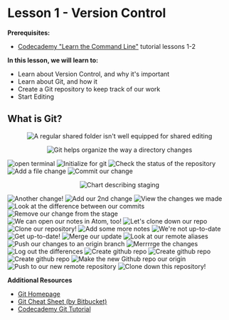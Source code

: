 Lesson 1 - Version Control
==========================

**Prerequisites:**
 - [Codecademy "Learn the Command Line"](https://www.codecademy.com/learn/learn-the-command-line) tutorial lessons 1-2

**In this lesson, we will learn to:**
 - Learn about Version Control, and why it's important
 - Learn about Git, and how it
 - Create a Git repository to keep track of our work
 - Start Editing


What is Git?
------------
<p align="center">
  <img alt="A regular shared folder isn't well equipped for shared editing" src="./images/workflow-shared-folder.png">
</p>
<p align="center">
  <img alt="Git helps organize the way a directory changes" src="./images/version-controlled-workflow.png">
</p>

![open terminal](./images/[1]-open-terminal.png)
![Initialize for git](./images/[2]-git-init.png)
![Check the status of the repository](./images/[3]-git-status.png)
![Add a file change](./images/[4]-git-add.png)
![Commit our change](./images/[5]-commit-message.png)

<p align="center">
  <img alt="Chart describing staging" src="./images/staging.png">
</p>

![Another change!](./images/[6]-next-change.png)
![Add our 2nd change](./images/[7]-next-change-added.png)
![View the changes we made](./images/[8]-git-log.png)
![Look at the difference between our commits](./images/[9]-git-diff.png)
![Remove our change from the stage](./images/[10]-git-reset.png)
![We can open our notes in Atom, too!](./images/[10]-notes.png)
![Let's clone down our repo](./images/[11]-git-clone.png)
![Clone our repository!](./images/[12]-git-log-clone.png)
![Add some more notes](./images/[13]-more-notes.png)
![We're not up-to-date](./images/[14]-git-log-missing-1.png)
![Get up-to-date!](./images/[15]-git-fast-forward.png)
![Merge our update](./images/[16]-git-merge.png)
![Look at our remote aliases](./images/[17]-git-remote-v.png)
![Push our changes to an origin  branch](./images/[18]-git-push.png)
![Merrrrge the changes](./images/[19]-git-merge.png)
![Log out the differences](./images/[20]-git-log.png)
![Create github repo](./images/[21]-github-create-1.png)
![Create github repo](./images/[22]-github-create-2.png)
![Create github repo](./images/[23]-github-create-3.png)
![Make the new Github repo our origin](./images/[24]-add-origin.png)
![Push to our new remote repository](./images/[25]-push-to-github.png)
![Clone down this repository!](./images/[26]-clone-learn-from-ben.png)

**Additional Resources**
 - [Git Homepage](https://git-scm.com/about)
 - [Git Cheat Sheet (by Bitbucket)](https://www.atlassian.com/git/tutorials/atlassian-git-cheatsheet)
 - [Codecademy Git Tutorial](https://www.codecademy.com/learn/learn-git)
